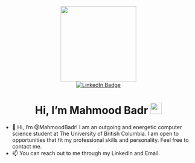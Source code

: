 <div id="header" align="center">
  <img src="https://avatars.githubusercontent.com/u/18200548?v=4" width="200"/>
</div>

<div id="badges" align="center">
  <a href="https://www.linkedin.com/in/mahmood-badr/">
    <img src="https://img.shields.io/badge/LinkedIn-blue?style=for-the-badge&logo=linkedin&logoColor=white" alt="LinkedIn Badge"/>
  </a>
</div>

<h1 align="center">
  Hi, I’m Mahmood Badr
  <img src="https://media.giphy.com/media/hvRJCLFzcasrR4ia7z/giphy.gif" width="30px"/>
</h1>

- 👋 Hi, I’m @MahmoodBadr! I am an outgoing and energetic computer science student at The University of British Columbia. I am open to opportunities that fit my professional skills and personality. Feel free to contact me.
- 📫 You can reach out to me through my LinkedIn and Email.
